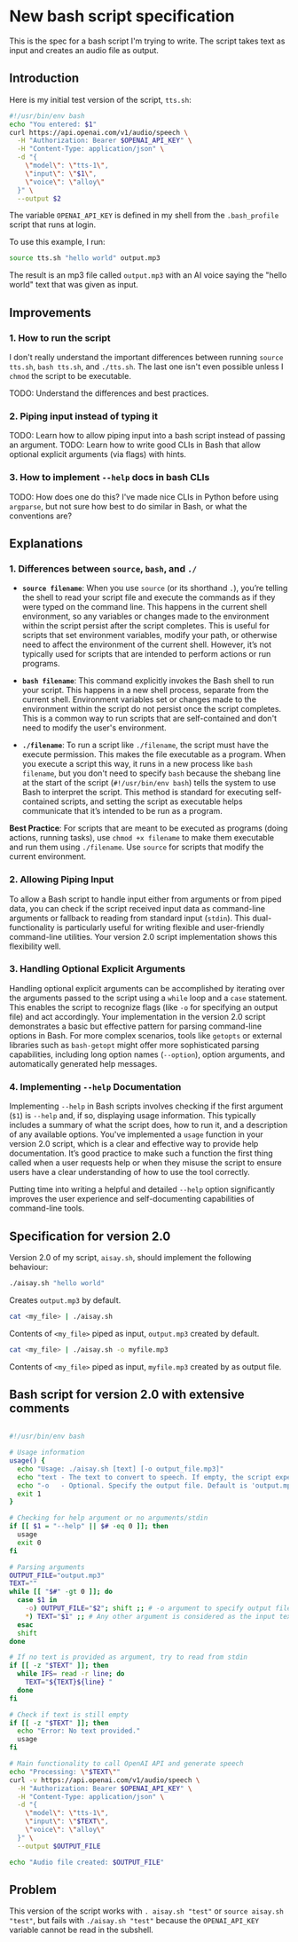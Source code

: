 # New bash script specification

This is the spec for a bash script I'm trying to write. The script takes text as input and creates an audio file as output. 

## Introduction

Here is my initial test version of the script, `tts.sh`:
```bash
#!/usr/bin/env bash
echo "You entered: $1"
curl https://api.openai.com/v1/audio/speech \
  -H "Authorization: Bearer $OPENAI_API_KEY" \
  -H "Content-Type: application/json" \
  -d "{
    \"model\": \"tts-1\",
    \"input\": \"$1\",
    \"voice\": \"alloy\"
  }" \
  --output $2
```

The variable `OPENAI_API_KEY` is defined in my shell from the `.bash_profile` script that runs at login.

To use this example, I run:
```bash
source tts.sh "hello world" output.mp3
```
The result is an mp3 file called `output.mp3` with an AI voice saying the "hello world" text that was given as input.

## Improvements

### 1. How to run the script

I don't really understand the important differences between running `source tts.sh`, `bash tts.sh`, and `./tts.sh`. The last one isn't even possible unless I `chmod` the script to be executable. 

TODO: Understand the differences and best practices.

### 2. Piping input instead of typing it

TODO: Learn how to allow piping input into a bash script instead of passing an argument.
TODO: Learn how to write good CLIs in Bash that allow optional explicit arguments (via flags) with hints.

### 3. How to implement `--help` docs in bash CLIs

TODO: How does one do this? I've made nice CLIs in Python before using `argparse`, but not sure how best to do similar in Bash, or what the conventions are? 


## Explanations

### 1. Differences between `source`, `bash`, and `./`

- **`source filename`**: When you use `source` (or its shorthand `.`), you’re telling the shell to read your script file and execute the commands as if they were typed on the command line. This happens in the current shell environment, so any variables or changes made to the environment within the script persist after the script completes. This is useful for scripts that set environment variables, modify your path, or otherwise need to affect the environment of the current shell. However, it’s not typically used for scripts that are intended to perform actions or run programs.

- **`bash filename`**: This command explicitly invokes the Bash shell to run your script. This happens in a new shell process, separate from the current shell. Environment variables set or changes made to the environment within the script do not persist once the script completes. This is a common way to run scripts that are self-contained and don't need to modify the user's environment.

- **`./filename`**: To run a script like `./filename`, the script must have the execute permission. This makes the file executable as a program. When you execute a script this way, it runs in a new process like `bash filename`, but you don't need to specify `bash` because the shebang line at the start of the script (`#!/usr/bin/env bash`) tells the system to use Bash to interpret the script. This method is standard for executing self-contained scripts, and setting the script as executable helps communicate that it’s intended to be run as a program.

**Best Practice**: For scripts that are meant to be executed as programs (doing actions, running tasks), use `chmod +x filename` to make them executable and run them using `./filename`. Use `source` for scripts that modify the current environment.

### 2. Allowing Piping Input

To allow a Bash script to handle input either from arguments or from piped data, you can check if the script received input data as command-line arguments or fallback to reading from standard input (`stdin`). This dual-functionality is particularly useful for writing flexible and user-friendly command-line utilities. Your version 2.0 script implementation shows this flexibility well.

### 3. Handling Optional Explicit Arguments

Handling optional explicit arguments can be accomplished by iterating over the arguments passed to the script using a `while` loop and a `case` statement. This enables the script to recognize flags (like `-o` for specifying an output file) and act accordingly. Your implementation in the version 2.0 script demonstrates a basic but effective pattern for parsing command-line options in Bash. For more complex scenarios, tools like `getopts` or external libraries such as `bash-getopt` might offer more sophisticated parsing capabilities, including long option names (`--option`), option arguments, and automatically generated help messages.

### 4. Implementing `--help` Documentation

Implementing `--help` in Bash scripts involves checking if the first argument (`$1`) is `--help` and, if so, displaying usage information. This typically includes a summary of what the script does, how to run it, and a description of any available options. You've implemented a `usage` function in your version 2.0 script, which is a clear and effective way to provide help documentation. It’s good practice to make such a function the first thing called when a user requests help or when they misuse the script to ensure users have a clear understanding of how to use the tool correctly.

Putting time into writing a helpful and detailed `--help` option significantly improves the user experience and self-documenting capabilities of command-line tools.

## Specification for version 2.0

Version 2.0 of my script, `aisay.sh`, should implement the following behaviour:

```bash
./aisay.sh "hello world"
```
Creates `output.mp3` by default.

```bash
cat <my_file> | ./aisay.sh 
```
Contents of `<my_file>` piped as input, `output.mp3` created by default.

```bash
cat <my_file> | ./aisay.sh -o myfile.mp3
```
Contents of `<my_file>` piped as input, `myfile.mp3` created by as output file.

## Bash script for version 2.0 with extensive comments

```bash

#!/usr/bin/env bash

# Usage information
usage() {
  echo "Usage: ./aisay.sh [text] [-o output_file.mp3]"
  echo "text - The text to convert to speech. If empty, the script expects input from stdin."
  echo "-o   - Optional. Specify the output file. Default is 'output.mp3'."
  exit 1
}

# Checking for help argument or no arguments/stdin
if [[ $1 = "--help" || $# -eq 0 ]]; then
  usage
  exit 0
fi

# Parsing arguments
OUTPUT_FILE="output.mp3"
TEXT=""
while [[ "$#" -gt 0 ]]; do
  case $1 in
    -o) OUTPUT_FILE="$2"; shift ;; # -o argument to specify output file
    *) TEXT="$1" ;; # Any other argument is considered as the input text
  esac
  shift
done

# If no text is provided as argument, try to read from stdin
if [[ -z "$TEXT" ]]; then
  while IFS= read -r line; do
    TEXT="${TEXT}${line} "
  done
fi

# Check if text is still empty
if [[ -z "$TEXT" ]]; then
  echo "Error: No text provided."
  usage
fi

# Main functionality to call OpenAI API and generate speech
echo "Processing: \"$TEXT\""
curl -v https://api.openai.com/v1/audio/speech \
  -H "Authorization: Bearer $OPENAI_API_KEY" \
  -H "Content-Type: application/json" \
  -d "{
    \"model\": \"tts-1\",
    \"input\": \"$TEXT\",
    \"voice\": \"alloy\"
  }" \
  --output $OUTPUT_FILE

echo "Audio file created: $OUTPUT_FILE"
```

## Problem

This version of the script works with `. aisay.sh "test"` or `source aisay.sh "test"`, but fails with `./aisay.sh "test"` because the `OPENAI_API_KEY` variable cannot be read in the subshell. 



